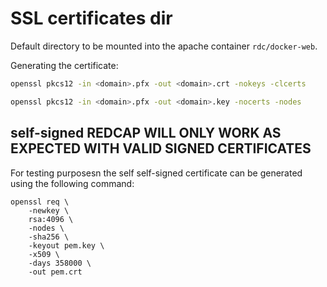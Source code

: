 # SSL certificates dir

Default directory to be mounted into the apache container `rdc/docker-web`.

Generating the certificate:

```bash
openssl pkcs12 -in <domain>.pfx -out <domain>.crt -nokeys -clcerts

openssl pkcs12 -in <domain>.pfx -out <domain>.key -nocerts -nodes
```

## self-signed **REDCAP WILL ONLY WORK AS EXPECTED WITH VALID SIGNED CERTIFICATES**

For testing purposesn the self self-signed certificate can be generated using the following command:
```
openssl req \
    -newkey \
    rsa:4096 \
    -nodes \
    -sha256 \
    -keyout pem.key \
    -x509 \
    -days 358000 \
    -out pem.crt
```

